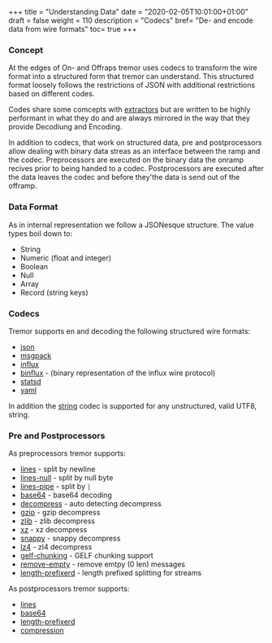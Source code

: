 +++
title = "Understanding Data"
date = "2020-02-05T10:01:00+01:00"
draft = false
weight = 110
description = "Codecs"
bref= "De- and encode data from wire formats"
toc= true
+++

<h3 class="section-head" id="h-concept"><a href="#h-concept"></a>Concept</h3>

At the edges of On- and Offraps tremor uses codecs to transform the wire format into a structured form that tremor can understand. This structured format loosely follows the restrictions of JSON with additional restrictions based on different codes.

Codes share some comcepts with [extractors](https://docs.tremor.rs/tremor-script/#extractors) but are written to be highly performant in what they do and are always mirrored in the way that they provide Decodiung and Encoding.

In addition to codecs, that work on structured data, pre and postprocessors allow dealing with binary data streas as an interface between the ramp and the codec. Preprocessors are executed on the binary data the onramp recives prior to being handed to a codec. Postprocessors are executed after the data leaves the codec and before they'the data is send out of the offramp. 

<h3 class="section-head" id="h-concept"><a href="#h-concept"></a>Data Format</h3>

As in internal representation we follow a JSONesque structure. The value types boil down to:

* String
* Numeric (float and integer)
* Boolean
* Null
* Array
* Record (string keys)

<h3 class="section-head" id="h-concept"><a href="#h-codecs"></a>Codecs</h3>

Tremor supports en and decoding the following structured wire formats:

* [json](https://docs.tremor.rs/artefacts/codecs#json)
* [msgpack](https://docs.tremor.rs/artefacts/codecs#msgpack)
* [influx](https://docs.tremor.rs/artefacts/codecs#influx)
* [binflux](https://docs.tremor.rs/artefacts/codecs#binflux) - (binary representation of the influx wire protocol)
* [statsd](https://docs.tremor.rs/artefacts/codecs#statsd)
* [yaml](https://docs.tremor.rs/artefacts/codecs#yaml)

In addition the [string](https://docs.tremor.rs/artefacts/codecs#string) codec is supported for any unstructured, valid UTF8, string.

<h3 class="section-head" id="h-concept"><a href="#h-codecs"></a>Pre and Postprocessors</h3>

As preprocessors tremor supports:

* [lines](https://docs.tremor.rs/artefacts/preprocessors/#lines) - split by newline
* [lines-null](https://docs.tremor.rs/artefacts/preprocessors/#lines-null) - split by null byte 
* [lines-pipe](https://docs.tremor.rs/artefacts/preprocessors/#lines-pipe) - split by `|`
* [base64](https://docs.tremor.rs/artefacts/preprocessors/#base64) - base64 decoding
* [decompress](https://docs.tremor.rs/artefacts/preprocessors/#decompress) - auto detecting decompress
* [gzip](https://docs.tremor.rs/artefacts/preprocessors/#gzip) - gzip decompress
* [zlib](https://docs.tremor.rs/artefacts/preprocessors/#zlib) - zlib decompress
* [xz](https://docs.tremor.rs/artefacts/preprocessors/#xz) - xz decompress
* [snappy](https://docs.tremor.rs/artefacts/preprocessors/#snappy) - snappy decompress
* [lz4](https://docs.tremor.rs/artefacts/preprocessors/#lz4) - zl4 decompress
* [gelf-chunking](https://docs.tremor.rs/artefacts/preprocessors/#gelf-chunking) - GELF chunking support
* [remove-empty](https://docs.tremor.rs/artefacts/preprocessors/#remove-empty) - remove emtpy (0 len) messages
* [length-prefixerd](https://docs.tremor.rs/artefacts/preprocessors/#length-prefixerd) - length prefixed splitting for streams

As postprocessors tremor supports:

* [lines](https://docs.tremor.rs/artefacts/postprocessors/#lines)
* [base64](https://docs.tremor.rs/artefacts/postprocessors/#base64)
* [length-prefixerd](https://docs.tremor.rs/artefacts/postprocessors/#length-prefixerd)
* [compression](https://docs.tremor.rs/artefacts/postprocessors/#compression)